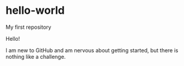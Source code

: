 # hello-world
My first repository

Hello!

I am new to GitHub and am nervous about getting started, but there is nothing like a challenge.
